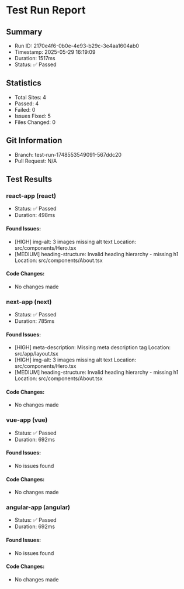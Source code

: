 # Test Run Report

## Summary
- Run ID: 2170e4f6-0b0e-4e93-b29c-3e4aa1604ab0
- Timestamp: 2025-05-29 16:19:09
- Duration: 1517ms
- Status: ✅ Passed

## Statistics
- Total Sites: 4
- Passed: 4
- Failed: 0
- Issues Fixed: 5
- Files Changed: 0

## Git Information
- Branch: test-run-1748553549091-567ddc20
- Pull Request: N/A

## Test Results
### react-app (react)
- Status: ✅ Passed
- Duration: 498ms

#### Found Issues:
- [HIGH] img-alt: 3 images missing alt text
  Location: src/components/Hero.tsx
- [MEDIUM] heading-structure: Invalid heading hierarchy - missing h1
  Location: src/components/About.tsx

#### Code Changes:
- No changes made

### next-app (next)
- Status: ✅ Passed
- Duration: 785ms

#### Found Issues:
- [HIGH] meta-description: Missing meta description tag
  Location: src/app/layout.tsx
- [HIGH] img-alt: 3 images missing alt text
  Location: src/components/Hero.tsx
- [MEDIUM] heading-structure: Invalid heading hierarchy - missing h1
  Location: src/components/About.tsx

#### Code Changes:
- No changes made

### vue-app (vue)
- Status: ✅ Passed
- Duration: 692ms

#### Found Issues:
- No issues found

#### Code Changes:
- No changes made

### angular-app (angular)
- Status: ✅ Passed
- Duration: 692ms

#### Found Issues:
- No issues found

#### Code Changes:
- No changes made
